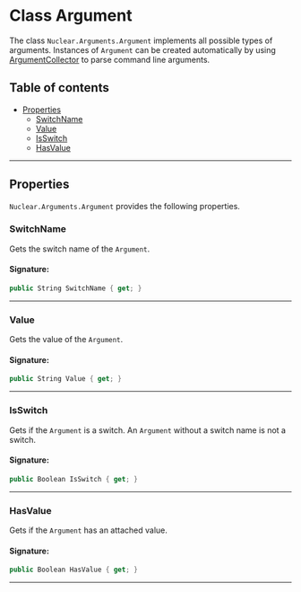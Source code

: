 # Class Argument

The class `Nuclear.Arguments.Argument` implements all possible types of arguments.
Instances of `Argument` can be created automatically by using [ArgumentCollector](class_argument_collector.md) to parse command line arguments.

## Table of contents

* [Properties](#properties)
  * [SwitchName](#switchname)
  * [Value](#value)
  * [IsSwitch](#isswitch)
  * [HasValue](#hasvalue)

---

## Properties

`Nuclear.Arguments.Argument` provides the following properties.

### SwitchName

Gets the switch name of the `Argument`.

#### Signature:

```csharp
public String SwitchName { get; }
```

---

### Value

Gets the value of the `Argument`.

#### Signature:

```csharp
public String Value { get; }
```

---

### IsSwitch

Gets if the `Argument` is a switch. An `Argument` without a switch name is not a switch.

#### Signature:

```csharp
public Boolean IsSwitch { get; }
```

---

### HasValue

Gets if the `Argument` has an attached value.

#### Signature:

```csharp
public Boolean HasValue { get; }
```

---
